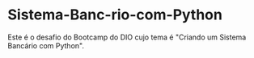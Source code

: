 # Sistema-Banc-rio-com-Python
Este é o desafio do Bootcamp do DIO cujo tema é "Criando um Sistema Bancário com Python".
